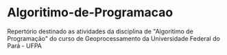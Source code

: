 # Algoritimo-de-Programacao
Repertório destinado as atividades da disciplina de "Algoritimo de Programação" do curso de Geoprocessamento da Universidade Federal do Pará - UFPA

